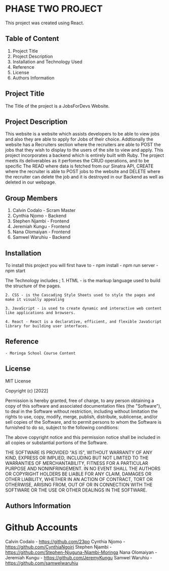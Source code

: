 # PHASE TWO PROJECT

This project was created using React.

## Table of Content

  1. Project Title
  2. Project Description
  3. Installation and Technology Used
  4. Reference
  5. License
  6. Authors Information

## Project Title

The Title of the project is a JobsForDevs Website.

## Project Description
 
This website is a website which assists developers to be able to view jobs and also they are able to apply for Jobs of their choice.
Addtionally the website has a Recruiters section where the recruiters are able to POST the jobs that they wish to display to the users of the site to view and apply.
This project incorporates a backend which is entirely built with Ruby. 
The project meets its deliverables as it perfomes the CRUD operations, and to be specific The READ where data is fetched from our Sinatra API, CREATE where the recruiter is able to POST jobs to the website and DELETE where the recruiter can delete the job and it is destroyed in our Backend as well as deleted in our webpage.

## Group Members

   1. Calvin Codalo - Scram Master
   2. Cynthia Njomo - Backend
   3. Stephen Njambi - Frontend
   4. Jeremiah Kungu - Frontend
   5. Nana Olomaiyan - Frontend
   6. Samwel Waruhiu - Backend


## Installation

To install this project you will first have to 
       - npm install
       - npm run server
       - npm start

The Technology includes ;
    1. HTML - is the markup language used to build the structure of the pages.

    2. CSS - is the Cascading Style Sheets used to style the pages and make it visually appealing

    3. JavaScript - is used to create dynamic and interactive web content like applications and browsers.

    4. React - React is a declarative, efficient, and flexible JavaScript library for building user interfaces.

## Reference 

    - Moringa School Course Content

## License 

MIT License

Copyright (c) [2022] 

Permission is hereby granted, free of charge, to any person obtaining a copy of this software and associated documentation files (the "Software"), to deal in the Software without restriction, including without limitation the rights to use, copy, modify, merge, publish, distribute, sublicense, and/or sell copies of the Software, and to permit persons to whom the Software is furnished to do so, subject to the following conditions:

The above copyright notice and this permission notice shall be included in all copies or substantial portions of the Software.

THE SOFTWARE IS PROVIDED "AS IS", WITHOUT WARRANTY OF ANY KIND, EXPRESS OR IMPLIED, INCLUDING BUT NOT LIMITED TO THE WARRANTIES OF MERCHANTABILITY, FITNESS FOR A PARTICULAR PURPOSE AND NONINFRINGEMENT. IN NO EVENT SHALL THE AUTHORS OR COPYRIGHT HOLDERS BE LIABLE FOR ANY CLAIM, DAMAGES OR OTHER LIABILITY, WHETHER IN AN ACTION OF CONTRACT, TORT OR OTHERWISE, ARISING FROM, OUT OF OR IN CONNECTION WITH THE SOFTWARE OR THE USE OR OTHER DEALINGS IN THE SOFTWARE.

## Authors Information

# Github Accounts
   
  Calvin Codalo - https://github.com/23po
  Cynthia Njomo - https://github.com/CynthiaNgoiri
  Stephen Njambi - https://github.com/Stephen-Njuguna-Njambi-Moringa
  Nana Olomaiyan - 
  Jeremiah Kungu - https://github.com/JeremyKungu
  Samwel Waruhiu - https://github.com/samwelwaruhiu
  
    